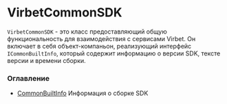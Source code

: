 <!DOCTYPE html>
<html lang="ru">
<head>
  <meta charset="UTF-8">
  <meta name="viewport" content="width=device-width, initial-scale=1.0">
  
</head>
<body>

<h1>VirbetCommonSDK</h1>

<p><code>VirbetCommonSDK</code> - это класс предоставляющий общую функциональность для взаимодействия с сервисами Virbet. Он включает в себя объект-компаньон, реализующий интерфейс <code>ICommonBuiltInfo</code>, который содержит информацию о версии SDK, тексте версии и времени сборки.</p>

<h3>
Оглавление
</h3>

<ul>
 <li>
    <a href="file://./docs/ru/CommonBuiltInfo.md">CommonBuiltInfo</a>
    Информация о сборке SDK
 </li>
</ul>

</body>
</html>
